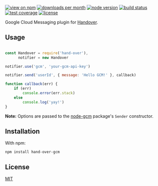 [![view on npm](http://img.shields.io/npm/v/hand-over-gcm.svg?style=flat-square)](https://www.npmjs.com/package/hand-over-gcm)
[![downloads per month](http://img.shields.io/npm/dm/hand-over-gcm.svg?style=flat-square)](https://www.npmjs.com/package/hand-over-gcm)
[![node version](https://img.shields.io/badge/node-%3E=0.8-brightgreen.svg?style=flat-square)](https://nodejs.org/download)
[![build status](https://img.shields.io/travis/schwarzkopfb/hand-over-gcm.svg?style=flat-square)](https://travis-ci.org/schwarzkopfb/hand-over-gcm)
[![test coverage](https://img.shields.io/coveralls/schwarzkopfb/hand-over-gcm.svg?style=flat-square)](https://coveralls.io/github/schwarzkopfb/hand-over-gcm)
[![license](https://img.shields.io/npm/l/hand-over-gcm.svg?style=flat-square)](https://github.com/schwarzkopfb/hand-over-gcm/blob/master/LICENSE)

Google Cloud Messaging plugin for [Handover](https://npm.im/hand-over).

## Usage

```js

const Handover = require('hand-over'),
      notifier = new Handover

notifier.use('gcm', 'your-gcm-api-key')

notifier.send('userId', { message: 'Hello GCM!' }, callback)

function callback(err) {
    if (err)
        console.error(err.stack)
    else
        console.log('yay!')
}

```

__Note:__ Options are passed to the [node-gcm](https://npm.im/node-gcm) package's `Sender` constructor.

## Installation

With npm:

    npm install hand-over-gcm

## License

[MIT](/LICENSE)
